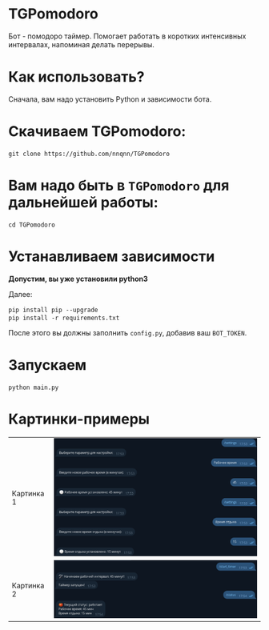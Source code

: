 # TGPomodoro
Бот - помодоро таймер. Помогает работать в коротких интенсивных интервалах, напоминая делать перерывы.

# Как использовать?
Сначала, вам надо установить Python и зависимости бота.

# Скачиваем TGPomodoro:
``` shell
git clone https://github.com/nnqnn/TGPomodoro
```
# Вам надо быть в `TGPomodoro` для дальнейшей работы:
```shell
cd TGPomodoro
```

# Устанавливаем зависимости

**Допустим, вы уже установили python3**

Далее:

```shell
pip install pip --upgrade
pip install -r requirements.txt
```

После этого вы должны заполнить `config.py`, добавив ваш `BOT_TOKEN`.

# Запускаем
```shell
python main.py
```
# Картинки-примеры
<table>
  <tr>
    <td>Картинка 1</td>
    <td><img src="images/image1.png"></td>
  </tr>
  <tr>
    <td>Картинка 2</td>
    <td><img src="images/image2.png"></td>
  </tr>
</table>

